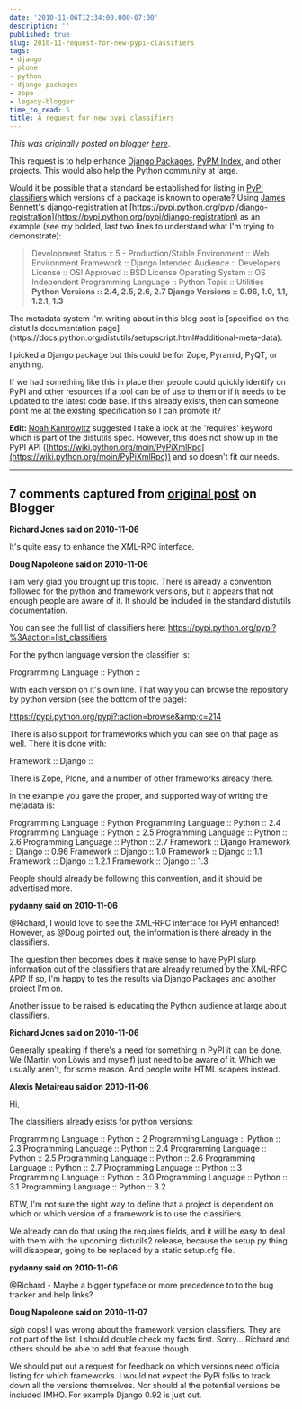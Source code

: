 ```yaml
---
date: '2010-11-06T12:34:00.000-07:00'
description: ''
published: true
slug: 2010-11-request-for-new-pypi-classifiers
tags:
- django
- plone
- python
- django packages
- zope
- legacy-blogger
time_to_read: 5
title: A request for new pypi classifiers
---
```


*This was originally posted on blogger [here](https://pydanny.blogspot.com/2010/11/request-for-new-pypi-classifiers.html)*.

This request is to help enhance [Django Packages](https://djangopackages.com/), [PyPM Index](https://code.activestate.com/pypm/), and other projects. This would also help the Python community at large.

Would it be possible that a standard be established for listing in [PyPI](https://pypi.python.org/pypi) [classifiers](https://docs.python.org/distutils/setupscript.html#additional-meta-data) which versions of a package is known to operate? Using [James Bennett](https://b-list.org/)'s django-registration at [https://pypi.python.org/pypi/django-registration](https://pypi.python.org/pypi/django-registration) as an example (see my bolded, last two lines to understand what I'm trying to demonstrate):
<blockquote>Development Status :: 5 - Production/Stable
Environment :: Web Environment
Framework :: Django
Intended Audience :: Developers
License :: OSI Approved :: BSD License
Operating System :: OS Independent
Programming Language :: Python
Topic :: Utilities
<b>Python Versions :: 2.4, 2.5, 2.6, 2.7
Django Versions :: 0.96, 1.0, 1.1, 1.2.1, 1.3</b></blockquote>The metadata system I'm writing about in this blog post is [specified on the distutils documentation page](https://docs.python.org/distutils/setupscript.html#additional-meta-data).

I picked a Django package but this could be for Zope, Pyramid, PyQT, or anything.

If we had something like this in place then people could quickly identify on PyPI and other resources if a tool can be of use to&nbsp;them or if it needs to be updated to the latest code base. If this already exists, then can someone point me at the existing specification so I can promote it?

<b>Edit: </b>[Noah Kantrowitz](https://coderanger.net/) suggested I take a look at the 'requires' keyword which is part of the distutils spec. However, this does not show up in the PyPI API ([https://wiki.python.org/moin/PyPiXmlRpc](https://wiki.python.org/moin/PyPiXmlRpc)) and so doesn't fit our needs.

---

## 7 comments captured from [original post](https://pydanny.blogspot.com/2010/11/request-for-new-pypi-classifiers.html) on Blogger

**Richard Jones said on 2010-11-06**

It's quite easy to enhance the XML-RPC interface.

**Doug Napoleone said on 2010-11-06**

I am very glad you brought up this topic. There is already a convention followed for the python and framework versions, but it appears that not enough people are aware of it. It should be included in the standard distutils documentation.

You can see the full list of classifiers here:
https://pypi.python.org/pypi?%3Aaction=list_classifiers


For the python language version the classifier is:

Programming Language :: Python :: 

With each version on it's own line. That way you can browse the repository by python version (see the bottom of the page):

https://pypi.python.org/pypi?:action=browse&amp;c=214

There is also support for frameworks which you can see on that page as well. There it is done with:

Framework :: Django :: 

There is Zope, Plone, and a number of other frameworks already there.

In the example you gave the proper, and supported way of writing the metadata is:

Programming Language :: Python
Programming Language :: Python :: 2.4
Programming Language :: Python :: 2.5
Programming Language :: Python :: 2.6
Programming Language :: Python :: 2.7
Framework :: Django
Framework :: Django :: 0.96
Framework :: Django :: 1.0
Framework :: Django :: 1.1
Framework :: Django :: 1.2.1
Framework :: Django :: 1.3


People should already be following this convention, and it should be advertised more.

**pydanny said on 2010-11-06**

@Richard, I would love to see the XML-RPC interface for PyPI enhanced! However, as @Doug pointed out, the information is there already in the classifiers.

The question then becomes does it make sense to have PyPI slurp information out of the classifiers that are already returned by the XML-RPC API? If so, I'm happy to tes the results via Django Packages and another project I'm on.

Another issue to be raised is educating the Python audience at large about classifiers.

**Richard Jones said on 2010-11-06**

Generally speaking if there's a need for something in PyPI it can be done. We (Martin von Löwis and myself) just need to be aware of it. Which we usually aren't, for some reason. And people write HTML scapers instead.

**Alexis Metaireau said on 2010-11-06**

Hi, 

The classifiers already exists for python versions:

Programming Language :: Python :: 2
Programming Language :: Python :: 2.3
Programming Language :: Python :: 2.4
Programming Language :: Python :: 2.5
Programming Language :: Python :: 2.6
Programming Language :: Python :: 2.7
Programming Language :: Python :: 3
Programming Language :: Python :: 3.0
Programming Language :: Python :: 3.1
Programming Language :: Python :: 3.2

BTW, I'm not sure the right way to define that a project is dependent on which or which version of a framework is to use the classifiers.

We already can do that using the requires fields, and it will be easy to deal with them with the upcoming distutils2 release, because the setup.py thing will disappear, going to be replaced by a static setup.cfg file.

**pydanny said on 2010-11-06**

@Richard - Maybe a bigger typeface or more precedence to to the bug tracker and help links?

**Doug Napoleone said on 2010-11-07**

*sigh* oops! I was wrong about the framework version classifiers. They are not part of the list. I should double check my facts first. Sorry... Richard and others should be able to add that feature though.

We should put out a request for feedback on which versions need official listing for which frameworks. I would not expect the PyPi folks to track down all the versions themselves. Nor should al the potential versions be included IMHO. For example Django 0.92 is just out.


